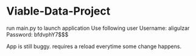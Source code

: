 # Viable-Data-Project
run main.py to launch application
Use following user
Username: aligulzar
Password: bfdvphY7$$$

App is still buggy. requires a reload everytime some change happens. 
